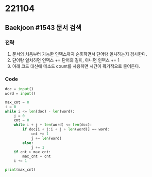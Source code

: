 # 221104

## Baekjoon #1543 문서 검색

### 전략
1. 문서의 처음부터 가능한 인덱스까지 순회하면서 단어랑 일치하는지 검사한다.
2. 단어랑 일치하면 인덱스 += 단어의 길이, 아니면 인덱스 += 1
3. 아래 코드 대신에 메소드 count를 사용하면 시간이 획기적으로 줄어든다. 


### Code
```python
doc = input()
word = input()

max_cnt = 0
i = 0
while i <= len(doc) - len(word):
    j = 0
    cnt = 0
    while i + j + len(word) <= len(doc):
        if doc[i + j:i + j + len(word)] == word:
            cnt += 1
            j += len(word)
        else:
            j += 1
    if cnt > max_cnt:
        max_cnt = cnt
    i += 1

print(max_cnt)
```